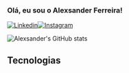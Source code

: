 ### Olá, eu sou o Alexsander Ferreira!

[![Linkedin](https://img.shields.io/badge/LinkedIn-0077B5?style=for-the-badge&logo=linkedin&logoColor=white)](https://www.linkedin.com/in/alexsanderfs/)[![Instagram](https://img.shields.io/badge/Instagram-E4405F?style=for-the-badge&logo=instagram&logoColor=white)](https://www.instagram.com/alexsanderfrr/)

![Alexsander's GitHub stats](https://github-readme-stats.vercel.app/api?username=alexsanderfrr&show_icons=true&theme=radical)

## Tecnologias
<div style="display: inline_block"><br/>
<img align="center" alt=""html5 src="https://img.shields.io/badge/HTML5-E34F26?style=for-the-badge&logo=html5&logoColor=white"/> <img align="center" alt=""html5 src="https://img.shields.io/badge/CSS3-1572B6?style=for-the-badge&logo=css3&logoColor=white"/><img align="center" alt=""html5 src="https://img.shields.io/badge/JavaScript-F7DF1E?style=for-the-badge&logo=javascript&logoColor=black"/><img align="center" alt=""html5 src="https://img.shields.io/badge/Node.js-43853D?style=for-the-badge&logo=node.js&logoColor=white"/><img align="center" alt=""html5 src="https://img.shields.io/badge/React-20232A?style=for-the-badge&logo=react&logoColor=61DAFB"/><img align="center" alt=""html5 src="https://img.shields.io/badge/MySQL-00000F?style=for-the-badge&logo=mysql&logoColor=white"/><img align="center" alt=""html5 src="https://img.shields.io/badge/Java-ED8B00?style=for-the-badge&logo=openjdk&logoColor=white"/><img align="center" alt=""html5 src="https://img.shields.io/badge/Microsoft_Excel-217346?style=for-the-badge&logo=microsoft-excel&logoColor=white"/>
</div>
